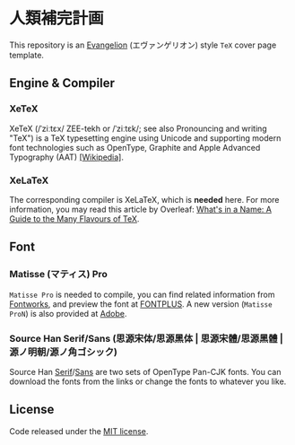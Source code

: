 # 人類補完計画

This repository is an [Evangelion](https://www.evangelion.co.jp) (エヴァンゲリオン) style `TeX` cover page template.

## Engine & Compiler
### XeTeX

XeTeX (/ˈziːtɛx/ ZEE-tekh or /ˈziːtɛk/; see also Pronouncing and writing "TeX") is a TeX typesetting engine using Unicode and supporting modern font technologies such as OpenType, Graphite and Apple Advanced Typography (AAT) [[Wikipedia]](https://en.wikipedia.org/wiki/XeTeX).

### XeLaTeX

The corresponding compiler is XeLaTeX, which is **needed** here. For more information, you may read this article by Overleaf: [What's in a Name: A Guide to the Many Flavours of TeX](https://www.overleaf.com/learn/latex/Articles/What's_in_a_Name:_A_Guide_to_the_Many_Flavours_of_TeX).

## Font
### Matisse (マティス) Pro

`Matisse Pro` is needed to compile, you can find related information from [Fontworks](https://fontworks.co.jp/column/394/), and preview the font at [FONTPLUS](https://fontplus.jp/font-list/matissepro-b). A new version (`Matisse ProN`) is also provided at [Adobe](https://fonts.adobe.com/fonts/fot-matisse-pron).

### Source Han Serif/Sans (思源宋体/思源黑体 | 思源宋體/思源黑體 | 源ノ明朝/源ノ角ゴシック)

Source Han [Serif](https://github.com/adobe-fonts/source-han-serif)/[Sans](https://github.com/adobe-fonts/source-han-sans) are two sets of OpenType Pan-CJK fonts. You can download the fonts from the links or change the fonts to whatever you like.

## License

Code released under the [MIT license](LICENSE).
